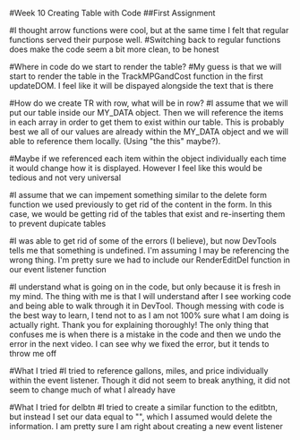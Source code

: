 #Week 10 Creating Table with Code
##First Assignment

#I thought arrow functions were cool, but at the same time I felt that regular functions served their purpose well. 
#Switching back to regular functions does make the code seem a bit more clean, to be honest

#Where in code do we start to render the table? 
#My guess is that we will start to render the table in the TrackMPGandCost function in the first updateDOM. I feel like it will be dispayed alongside the text that is there

#How do we create TR with row, what will be in row?
#I assume that we will put our table inside our MY_DATA object. Then we will reference the items in each array in order to get them to exist within our table. This is probably best we all of our values are already within the MY_DATA object and we will able to reference them locally. (Using "the this" maybe?). 

#Maybe if we referenced each item within the object individually each time it would change how it is displayed. However I feel like this would be tedious and not very universal

#I assume that we can impement something similar to the delete form function we used previously to get rid of the content in the form. In this case, we would be getting rid of the tables that exist and re-inserting them to prevent dupicate tables

#I was able to get rid of some of the errors (I believe), but now DevTools tells me that something is undefined. I'm assuming I may be referencing the wrong thing. I'm pretty sure we had to include our RenderEditDel function in our event listener function

#I understand what is going on in the code, but only because it is fresh in my mind. The thing with me is that I will understand after I see working code and being able to walk through it in DevTool. Though messing with code is the best way to learn, I tend not to as I am not 100% sure what I am doing is actually right. Thank you for explaining thoroughly! The only thing that confuses me is when there is a mistake in the code and then we undo the error in the next video. I can see why we fixed the error, but it tends to throw me off

#What I tried
#I tried to reference gallons, miles, and price individually within the event listener. Though it did not seem to break anything, it did not seem to change much of what I already have

#What I tried for delbtn
#I tried to create a similar function to the editbtn, but instead I set our data equal to "", which I assumed would delete the information. I am pretty sure I am right about creating a new event listener